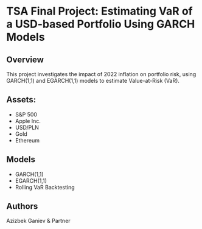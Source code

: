# TSA Final Project: Estimating VaR of a USD-based Portfolio Using GARCH Models

## Overview
This project investigates the impact of 2022 inflation on portfolio risk, using GARCH(1,1) and EGARCH(1,1) models to estimate Value-at-Risk (VaR).

## Assets:
- S&P 500
- Apple Inc.
- USD/PLN
- Gold
- Ethereum

## Models
- GARCH(1,1)
- EGARCH(1,1)
- Rolling VaR Backtesting

## Authors
Azizbek Ganiev & Partner
